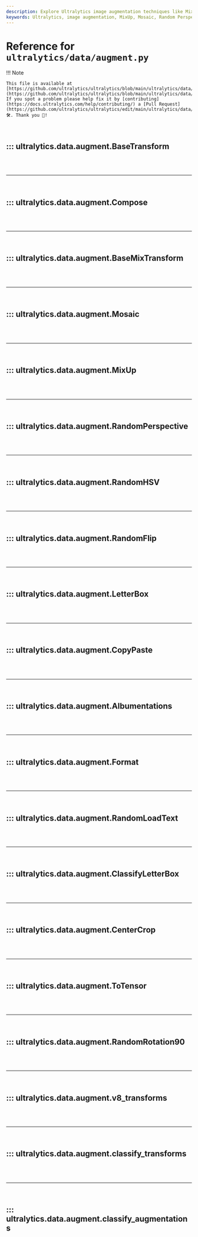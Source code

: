 ```yaml
---
description: Explore Ultralytics image augmentation techniques like MixUp, Mosaic, and Random Perspective for enhancing model training. Improve your deep learning models now.
keywords: Ultralytics, image augmentation, MixUp, Mosaic, Random Perspective, deep learning, model training, YOLO
---
```


# Reference for `ultralytics/data/augment.py`

!!! Note

    This file is available at [https://github.com/ultralytics/ultralytics/blob/main/ultralytics/data/augment.py](https://github.com/ultralytics/ultralytics/blob/main/ultralytics/data/augment.py). If you spot a problem please help fix it by [contributing](https://docs.ultralytics.com/help/contributing/) a [Pull Request](https://github.com/ultralytics/ultralytics/edit/main/ultralytics/data/augment.py) 🛠️. Thank you 🙏!

<br>

## ::: ultralytics.data.augment.BaseTransform

<br><br><hr><br>

## ::: ultralytics.data.augment.Compose

<br><br><hr><br>

## ::: ultralytics.data.augment.BaseMixTransform

<br><br><hr><br>

## ::: ultralytics.data.augment.Mosaic

<br><br><hr><br>

## ::: ultralytics.data.augment.MixUp

<br><br><hr><br>

## ::: ultralytics.data.augment.RandomPerspective

<br><br><hr><br>

## ::: ultralytics.data.augment.RandomHSV

<br><br><hr><br>

## ::: ultralytics.data.augment.RandomFlip

<br><br><hr><br>

## ::: ultralytics.data.augment.LetterBox

<br><br><hr><br>

## ::: ultralytics.data.augment.CopyPaste

<br><br><hr><br>

## ::: ultralytics.data.augment.Albumentations

<br><br><hr><br>

## ::: ultralytics.data.augment.Format

<br><br><hr><br>

## ::: ultralytics.data.augment.RandomLoadText

<br><br><hr><br>

## ::: ultralytics.data.augment.ClassifyLetterBox

<br><br><hr><br>

## ::: ultralytics.data.augment.CenterCrop

<br><br><hr><br>

## ::: ultralytics.data.augment.ToTensor

<br><br><hr><br>

## ::: ultralytics.data.augment.RandomRotation90

<br><br><hr><br>

## ::: ultralytics.data.augment.v8_transforms

<br><br><hr><br>

## ::: ultralytics.data.augment.classify_transforms

<br><br><hr><br>

## ::: ultralytics.data.augment.classify_augmentations

<br><br>
